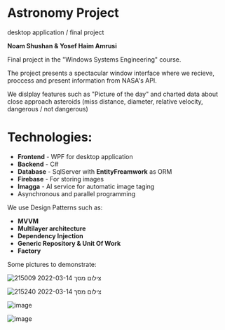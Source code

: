 # Astronomy Project
desktop application / final project

**Noam Shushan & Yosef Haim Amrusi**

Final project in the "Windows Systems Engineering" course.

The project presents a spectacular window interface where we recieve, proccess and present information from NASA's API.

We dislplay features such as "Picture of the day" and charted data about close approach asteroids (miss distance, diameter, relative velocity, dangerous / not dangerous)  

# Technologies:

* **Frontend** - WPF for desktop application
* **Backend** - C#
* **Database** - SqlServer with **EntityFreamwork** as ORM
* **Firebase** - For storing images
* **Imagga** - AI service for automatic image taging
* Asynchronous and parallel programming

We use Design Patterns such as:
* **MVVM**
* **Multilayer architecture**
* **Dependency Injection**
* **Generic Repository & Unit Of Work**
* **Factory**

 Some pictures to demonstrate:

![צילום מסך 2022-03-14 215009](https://user-images.githubusercontent.com/73117474/158272107-85da667c-a7e9-4562-bb4f-dd560f7bf024.png)


![צילום מסך 2022-03-14 215240](https://user-images.githubusercontent.com/73117474/158272123-533bb9fa-1471-4e8e-8aab-a3882749497c.png)


![image](https://user-images.githubusercontent.com/40955004/158478876-3a2518c3-80bb-4aec-842c-e870fb99ae91.png)

![image](https://user-images.githubusercontent.com/40955004/158479307-423dbcd8-df38-4cfe-a1b3-1974ed404163.png)

